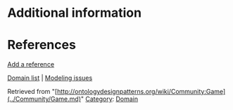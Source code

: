 #  Additional information


#  References


[Add a reference](index.php@title=Odp%253AAdd_reference&subject=../Community/Game.md "http://ontologydesignpatterns.org/wiki/index.php?title=Odp:Add_reference&subject=Community%3AGame")


  




[Domain list](../Community/Domain.md "Community:Domain") | [Modeling issues](../Community/Main.md "Community:Main")


Retrieved from "[http://ontologydesignpatterns.org/wiki/Community:Game](../Community/Game.md)"
 [Category](http://ontologydesignpatterns.org/wiki/Special:Categories "Special:Categories"): [Domain](../Category/Domain.md "Category:Domain")